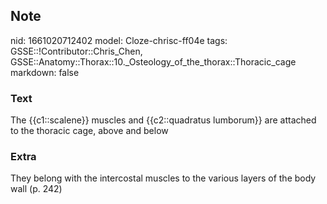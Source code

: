 ## Note
nid: 1661020712402
model: Cloze-chrisc-ff04e
tags: GSSE::!Contributor::Chris_Chen, GSSE::Anatomy::Thorax::10._Osteology_of_the_thorax::Thoracic_cage
markdown: false

### Text
<div class='toggle'>
  The {{c1::scalene}} muscles and {{c2::quadratus lumborum}} are
  attached to the thoracic cage, above and below
</div>

### Extra
<p id="e0201217-e4f2-4799-abbd-25755b68d863" class="">They belong
with the intercostal muscles to the various layers of the body wall
(p. 242)
